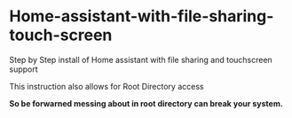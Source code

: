 # Home-assistant-with-file-sharing-touch-screen
Step by Step install of Home assistant with file sharing and touchscreen support

This instruction also allows for Root Directory access 

**So be forwarned messing about in root directory can break your system.**

